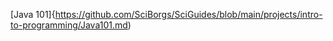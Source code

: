 [Java 101]{https://github.com/SciBorgs/SciGuides/blob/main/projects/intro-to-programming/Java101.md)
